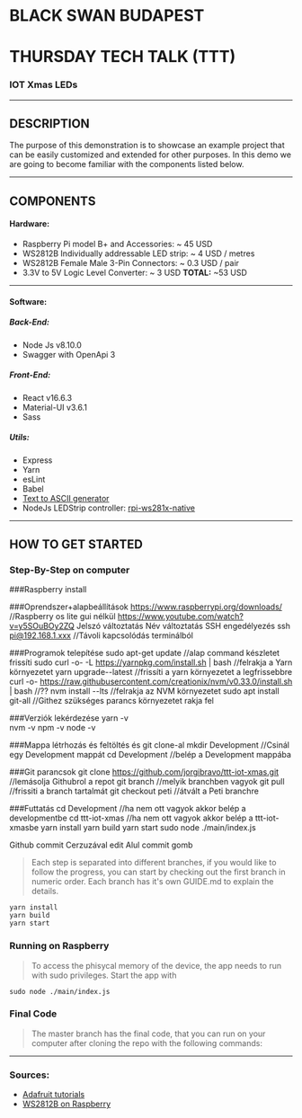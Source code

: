 # BLACK SWAN BUDAPEST
# THURSDAY TECH TALK (TTT)
### IOT Xmas LEDs
---

## DESCRIPTION
The purpose of this demonstration is to showcase an example project that can be easily customized and extended for other purposes. In this demo we are going to become familiar with the components listed below.

---
## COMPONENTS
#### Hardware:
- Raspberry Pi model B+ and Accessories: ~ 45 USD
- WS2812B Individually addressable LED strip: ~ 4 USD / metres
- WS2812B Female Male 3-Pin Connectors: ~ 0.3 USD / pair
- 3.3V to 5V Logic Level Converter: ~ 3 USD
**TOTAL:** ~53 USD

---

#### Software:
##### Back-End:
- Node Js v8.10.0
- Swagger with OpenApi 3

##### Front-End:
- React v16.6.3
- Material-UI v3.6.1
- Sass

##### Utils:
- Express
- Yarn
- esLint
- Babel
- [Text to ASCII generator](http://patorjk.com/software/taag/#p=display&f=Small&t=myComment)
- NodeJs LEDStrip controller: [rpi-ws281x-native](https://www.npmjs.com/package/rpi-ws281x-native)

---

## HOW TO GET STARTED
### Step-By-Step on computer

###Raspberry install

###Oprendszer+alapbeállítások
https://www.raspberrypi.org/downloads/	//Raspberry os lite gui nélkül 
https://www.youtube.com/watch?v=y5SOuBOy2ZQ
Jelszó változtatás
Név változtatás
SSH engedélyezés
ssh pi@192.168.1.xxx 	//Távoli kapcsolódás terminálból

###Programok telepítése
sudo apt-get update	 //alap command készletet frissíti
sudo curl -o- -L https://yarnpkg.com/install.sh | bash 		//felrakja a Yarn környezetet
yarn upgrade--latest 	//frissíti a yarn környezetet a legfrissebbre
curl -o- https://raw.githubusercontent.com/creationix/nvm/v0.33.0/install.sh | bash //??
nvm install --lts 	//felrakja az NVM környezetet
sudo apt install git-all  //Githez szükséges parancs környezetet rakja fel

###Verziók lekérdezése
yarn -v  
nvm -v
npm -v
node -v

###Mappa létrhozás és feltöltés és git clone-al
mkdir Development		//Csinál egy Development mappát
cd Development	//belép a Development mappába

###Git parancsok
git clone https://github.com/jorgibravo/ttt-iot-xmas.git	//lemásolja Githubrol a repot
git branch	//melyik branchben vagyok
git pull	//frissiti a branch tartalmát
git checkout peti	//átvált a Peti branchre

###Futtatás
cd Development	//ha nem ott vagyok akkor belép a developmentbe
cd ttt-iot-xmas	//ha nem ott vagyok akkor belép a ttt-iot-xmasbe
yarn install
yarn build
yarn start
sudo node ./main/index.js

Github commit
Cerzuzával edit
Alul commit gomb










> Each step is separated into different branches, if you would like to follow the progress, you can start by checking out the first branch in numeric order. Each branch has it's own GUIDE.md to explain the details.
```
yarn install
yarn build
yarn start
```

### Running on Raspberry
> To access the phisycal memory of the device, the app needs to run with sudo privileges. Start the app with
```
sudo node ./main/index.js
```

### Final Code
> The master branch has the final code, that you can run on your computer after cloning the repo with the following commands:


---


### Sources:
- [Adafruit tutorials](https://learn.adafruit.com/adafruit-neopixel-uberguide?view=all)
- [WS2812B on Raspberry](https://blog.hypriot.com/post/drive-neopixels-in-docker/)
